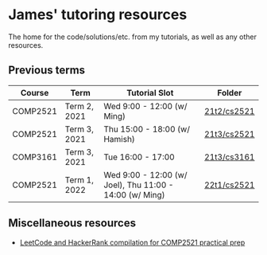 # James' tutoring resources
The home for the code/solutions/etc. from my tutorials, as well as any other resources.

<!--
## Current term (Term 1, 2022)
| Course |    Term    |          Tutorial Slot           |                                      Folder                                           |
|--------|------------|----------------------------------|---------------------------------------------------------------------------------------|
-->

## Previous terms
| Course |    Term    |          Tutorial Slot           |                                      Folder                                        |
|--------|------------|----------------------------------|------------------------------------------------------------------------------------|
|COMP2521|Term 2, 2021|Wed 9:00 - 12:00 (w/ Ming)|[21t2/cs2521](https://github.com/jedavidson/tutoring/tree/21t2-finished/21t2/cs2521)|
|COMP2521|Term 3, 2021|Thu 15:00 - 18:00 (w/ Hamish)|[21t3/cs2521](https://github.com/jedavidson/tutoring/tree/21t3-finished/21t3/cs2521)|
|COMP3161|Term 3, 2021|Tue 16:00 - 17:00|[21t3/cs3161](https://github.com/jedavidson/tutoring/tree/21t3-finished/21t3/cs3161)|
|COMP2521|Term 1, 2022|Wed 9:00 - 12:00 (w/ Joel), Thu 11:00 - 14:00 (w/ Ming)|[22t1/cs2521](https://github.com/jedavidson/tutoring/tree/22t1-finished/22t1/cs2521)|

## Miscellaneous resources

- [LeetCode and HackerRank compilation for COMP2521 practical prep](https://gist.github.com/jedavidson/1a99b8944897d532271fe164d4ce3049)
